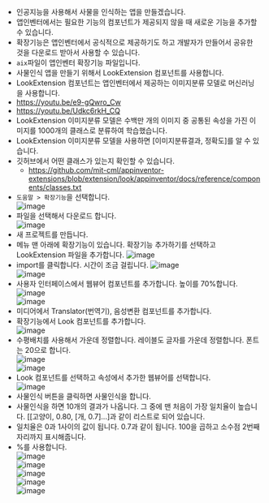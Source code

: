 * 인공지능을 사용해서 사물을 인식하는 앱을 만들겠습니다.
* 앱인벤터에서는 필요한 기능의 컴포넌트가 제공되지 않을 때 새로운 기능을 추가할 수 있습니다.
* 확장기능은 앱인벤터에서 공식적으로 제공하기도 하고 개발자가 만들어서 공유한 것을 다운로드 받아서 사용할 수 있습니다.
*  ```aix```파일이 앱인벤터 확장기능 파일입니다.
* 사물인식 앱을 만들기 위해서 LookExtension 컴포넌트를 사용합니다.
* LookExtension 컴포넌트는 앱인벤터에서 제공하는 이미지분류 모델로 머신러닝을 사용합니다.
* https://youtu.be/e9-gQwro_Cw
* https://youtu.be/Udkc6rkH_CQ
* LookExtension 이미지분류 모델은 수백만 개의 이미지 중 공통된 속성을 가진 이미지를 1000개의 클래스로 분류하여 학습했습니다.
* LookExtension 이미지분류 모델을 사용하면 [이미지분류결과, 정확도]를 알 수 있습니다.
* 깃허브에서 어떤 클래스가 있는지 확인할 수 있습니다. 
  * https://github.com/mit-cml/appinventor-extensions/blob/extension/look/appinventor/docs/reference/components/classes.txt
* ```도움말 > 확장기능```을 선택합니다.   
![image](https://github.com/itple-sw/appinventer/assets/76088532/0233e403-9031-4f8d-92eb-6cf2ce09d6cc)
* 파일을 선택해서 다운로드 합니다.   
![image](https://github.com/itple-sw/appinventer/assets/76088532/e106bd02-71db-450f-99d4-0d4c374d04a2)
* 새 프로젝트를 만듭니다.
* 메뉴 맨 아래에 확장기능이 있습니다. 확장기능 추가하기를 선택하고 LookExtension 파일을 추가합니다. 
![image](https://github.com/itple-sw/appinventer/assets/76088532/d5ac220f-1a3a-4566-9fc3-23290c8438c4)
* import를 클릭합니다. 시간이 조금 걸립니다. 
![image](https://github.com/itple-sw/appinventer/assets/76088532/ce1fcb6d-2249-4809-ba41-879a57757a0a)   
![image](https://github.com/itple-sw/appinventer/assets/76088532/9d27045d-4a75-47d7-b798-8d854ef7584b)
* 사용자 인터페이스에서 웹뷰어 컴포넌트를 추가합니다. 높이를 70%합니다.   
![image](https://github.com/itple-sw/appinventer/assets/76088532/04d77f50-4d93-476b-a460-ed0abcb9fc40)   
![image](https://github.com/itple-sw/appinventer/assets/76088532/5c3083e4-3899-4cf4-84de-4cd4fd1ead53)
* 미디어에서 Translator(번역기), 음성변환 컴포넌트를 추가합니다.
* 확장기능에서 Look 컴포넌트를 추가합니다.   
![image](https://github.com/itple-sw/appinventer/assets/76088532/d66a9a83-be39-463b-a91e-77beed5f2692)
* 수평배치를 사용해서 가운데 정렬합니다. 레이블도 글자를 가운데 정렬합니다. 폰트는 20으로 합니다.   
![image](https://github.com/itple-sw/appinventer/assets/76088532/ebfe7cd4-084a-4b71-80a9-975693c6d1cb)   
![image](https://github.com/itple-sw/appinventer/assets/76088532/373e0cec-26ca-4862-96e2-eb99a892fc3a)
* Look 컴포넌트를 선택하고 속성에서 추가한 웹뷰어를 선택합니다.    
![image](https://github.com/itple-sw/appinventer/assets/76088532/4227ac01-dfee-4966-b1f6-929e27e0aeca)
* 사물인식 버튼을 클릭하면 사물인식을 합니다.    
* 사물인식을 하면 10개의 결과가 나옵니다. 그 중에 맨 처음이 가장 일치율이 높습니다. [[고양이, 0.80, [개, 0.7]...]과 같이 리스트로 되어 있습니다.
* 일치율은 0과 1사이의 값이 됩니다. 0.7과 같이 됩니다. 100을 곱하고 소수점 2번째 자리까지 표시해줍니다.
* %를 사용합니다.   
![image](https://github.com/itple-sw/appinventer/assets/76088532/e21d6ee0-4a9d-4167-820a-913146736137)   
![image](https://github.com/itple-sw/appinventer/assets/76088532/4afafc5c-8811-497e-b759-baab57e3acf6)         
![image](https://github.com/itple-sw/appinventer/assets/76088532/a6148193-19f1-4b71-93b0-a079d0cc3f3a)   
![image](https://github.com/itple-sw/appinventer/assets/76088532/d4fec962-136b-4c00-9fbb-2eaab5f14f7c)   
![image](https://github.com/itple-sw/appinventer/assets/76088532/172915ec-938c-430f-8a81-729774fe29ef)


















